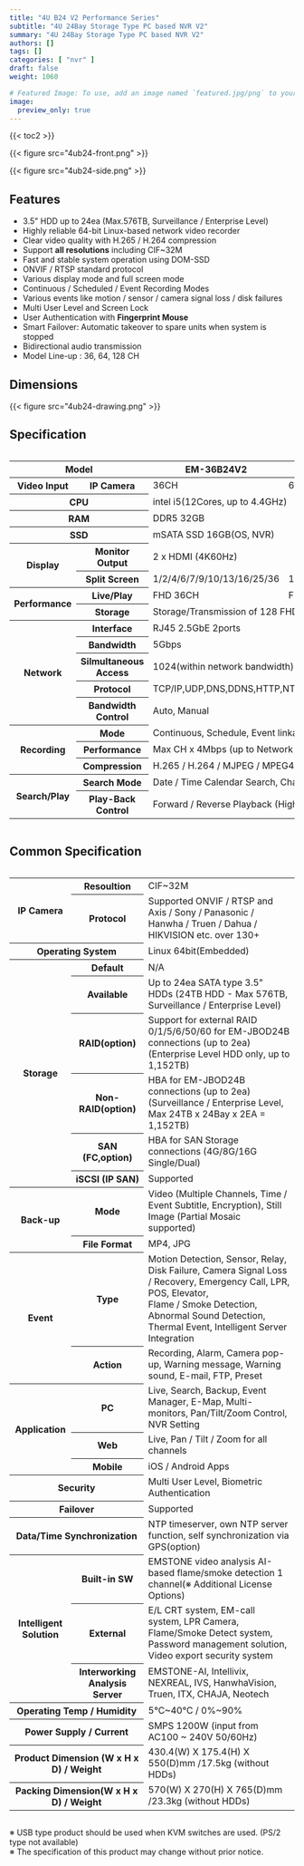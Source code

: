 ```yaml
---
title: "4U B24 V2 Performance Series"
subtitle: "4U 24Bay Storage Type PC based NVR V2"
summary: "4U 24Bay Storage Type PC based NVR V2"
authors: []
tags: []
categories: [ "nvr" ]
draft: false
weight: 1060

# Featured Image: To use, add an image named `featured.jpg/png` to your page's folder.
image:
  preview_only: true
---
```


{{< toc2 >}}

<div class="container">
<div class="row align-items-center">
<div class="col-sm">

{{< figure src="4ub24-front.png" >}}

</div>
<div class="col-sm">

{{< figure src="4ub24-side.png" >}}

</div>
</div>
</div>

<div class="container">
<div class="row align-items-top">
<div class="col-12 col-sm-8 pl-0">

## Features

- 3.5" HDD up to 24ea (Max.576TB, Surveillance / Enterprise Level)
- Highly reliable 64-bit Linux-based network video recorder
- Clear video quality with H.265 / H.264 compression
- Support **all resolutions** including CIF~32M
- Fast and stable system operation using DOM-SSD
- ONVIF / RTSP standard protocol
- Various display mode and full screen mode
- Continuous / Scheduled / Event Recording Modes
- Various events like motion / sensor / camera signal loss / disk failures
- Multi User Level and Screen Lock
- User Authentication with **Fingerprint Mouse**
- Smart Failover: Automatic takeover to spare units when system is stopped
- Bidirectional audio transmission
- Model Line-up : 36, 64, 128 CH

</div>
<div class="col-12 col-sm-4 pl-0">

## Dimensions

{{< figure src="4ub24-drawing.png" >}}

</div>
</div>
</div>


## Specification

<div style="overflow-x: auto">
<table class="spec">
<thead>
<tr>
<th colspan="2">Model</th>
<th>EM-36B24V2</th>
<th>EM-64B24V2</th>
<th>EM-128B24V2</th>
</tr>
</thead>
<tbody>
<tr>
<th>Video Input</th>
<th>IP Camera</th>
<td>36CH</td>
<td>64CH</td>
<td>128CH</td>
</tr>
<tr>
<th colspan="2">CPU</th>
<td colspan="3">intel i5(12Cores, up to 4.4GHz)</td>
</tr>
<tr>
<th colspan="2">RAM</th>
<td colspan="3">DDR5 32GB</td>
</tr>
<tr>
<th colspan="2">SSD</th>
<td colspan="3">mSATA SSD 16GB(OS, NVR)</td></tr>
<tr>
<th rowspan="2">Display</th>
<th>Monitor Output</th>
<td colspan="3">2 x HDMI (4K60Hz)</td>
</tr>
<tr>
<th>Split Screen</th>
<td>1/2/4/6/7/9/10/13/16/25/36</td>
<td>1/2/4/6/7/910/13/16/25/36/49/64</td>
<td>1/2/4/6/7/9/10/13/16/25/36/49/64/81/100/128</td>
</tr>
<tr>
<th rowspan="2">Performance</th>
<th>Live/Play</th>
<td>FHD 36CH</td>
<td colspan="2">FHD 64CH</td>
</tr>
<tr>
<th>Storage</th>
<td colspan="3">Storage/Transmission of 128 FHD channels per HDD</td>
</tr>
<tr>
<th rowspan="5">Network</th>
<th>Interface</th>
<td colspan="3">RJ45 2.5GbE 2ports</td>
</tr>
<tr>
<th>Bandwidth</th>
<td colspan="3">5Gbps</td>
</tr>
<tr>
<th>Silmultaneous Access</th>
<td colspan="3">1024(within network bandwidth)</td>
</tr>
<tr>
<th>Protocol</th>
<td colspan="3">TCP/IP,UDP,DNS,DDNS,HTTP,NTP,RTP/RTCP,RTSP</td>
</tr>
<tr>
<th>Bandwidth Control</th>
<td colspan="3">Auto, Manual</td>
</tr>
<tr>
<th rowspan="3">Recording</th>
<th>Mode</th>
<td colspan="3">Continuous, Schedule, Event linkage</td>
</tr>
<tr>
<th>Performance</th>
<td colspan="3">Max CH x 4Mbps (up to Network Bandwidth of Storage System), CIF~32MP</td>
</tr>
<tr>
<th>Compression</th>
<td colspan="3">H.265 / H.264 / MJPEG / MPEG4</td>
</tr>
<th rowspan="2">Search/Play</th>
<th>Search Mode</th>
<td colspan="3">Date / Time Calendar Search, Channel Bundle Search, Event Search</td>
</tr>
<tr>
<th>Play-Back Control</th>
<td colspan="3">Forward / Reverse Playback (High Speed: x1 ~ x32, Low Speed: 1/4 ~ 1/2), Before / After Staff</td>
</tr>
</tbody>
</table>
</div>

## Common Specification

<div style="overflow-x: auto">
<table class="spec">
<tbody>
<th rowspan="2">IP Camera</th>
<th>Resoultion</td>
<td>CIF~32M</td>
</tr>
<tr>
<th>Protocol</th>
<td>Supported ONVIF / RTSP and Axis / Sony / Panasonic / Hanwha / Truen / Dahua / HIKVISION etc. over 130+</td>
</tr>
<tr>
<th colspan="2">Operating System</th>
<td>Linux 64bit(Embedded)</td>
</tr>
<tr>
<th rowspan="6">Storage</th>
<th>Default</th>
<td>N/A</td>
</tr>
<tr>
<th>Available</th>
<td>Up to 24ea SATA type 3.5" HDDs (24TB HDD - Max 576TB, Surveillance / Enterprise Level)</td>
</tr>
<tr>
<th>RAID(option)</th>
<td>Support for external RAID 0/1/5/6/50/60 for EM-JBOD24B connections (up to 2ea) (Enterprise Level HDD only, up to 1,152TB)</td>
</tr>
<tr>
<th>Non-RAID(option)</th>
<td>HBA for EM-JBOD24B connections (up to 2ea) (Surveillance / Enterprise Level, Max 24TB x 24Bay x 2EA = 1,152TB)</td>
</tr>
<tr>
<th>SAN (FC,option)</th>
<td>HBA for SAN Storage connections (4G/8G/16G Single/Dual)</td>
</tr>
<tr>
<th>iSCSI (IP SAN)</th>
<td>Supported</td>
</tr>
<tr>
<th rowspan="2">Back-up</th>
<th>Mode</th>
<td>Video (Multiple Channels, Time / Event Subtitle, Encryption), Still Image (Partial Mosaic supported)</td>
</tr>
<tr>
<th>File Format</th>
<td>MP4, JPG</td>
</tr>
<tr>
<th rowspan="2">Event</th>
<th>Type</th>
<td>Motion Detection, Sensor, Relay, Disk Failure, Camera Signal Loss / Recovery, Emergency Call, LPR, POS, Elevator,<br>Flame / Smoke Detection, Abnormal Sound Detection, Thermal Event, Intelligent Server Integration</td>
</tr>
<tr>
<th>Action</th>
<td>Recording, Alarm, Camera pop-up, Warning message, Warning sound, E-mail, FTP, Preset</td>
</tr>
<tr>
<th rowspan="3">Application</th>
<th>PC</th>
<td>Live, Search, Backup, Event Manager, E-Map, Multi-monitors, Pan/Tilt/Zoom Control, NVR Setting</td>
</tr>
<tr>
<th>Web</th>
<td>Live, Pan / Tilt / Zoom for all channels</td>
</tr>
<tr>
<th>Mobile</th>
<td>iOS / Android Apps</td>
</tr>
<tr>
<th colspan="2">Security</th>
<td>Multi User Level, Biometric Authentication</td>
</tr>
<tr>
<th colspan="2">Failover</th>
<td>Supported</td>
</tr>
<tr>
<th colspan="2">Data/Time Synchronization</th>
<td>NTP timeserver, own NTP server function, self synchronization via GPS(option)</td>
</tr>
<tr>
<th rowspan="3">Intelligent<br>Solution</th>
<th>Built-in SW</th>
<td>EMSTONE video analysis AI-based flame/smoke detection 1 channel(※ Additional License Options)</td>
</tr>
<tr>
<th>External</th>
<td>E/L CRT system, EM-call system, LPR Camera, Flame/Smoke Detect system,<br>Password management solution, Video export security system</td>
</tr>
<tr>
<th>Interworking<br>Analysis Server</th>
<td>EMSTONE-AI, Intellivix, NEXREAL, IVS, HanwhaVision, Truen, ITX, CHAJA, Neotech</td>
</tr>
<tr>
<th colspan="2">Operating Temp / Humidity</th>
<td>5℃~40℃ / 0%~90%</td>
</tr>
<tr>
<th colspan="2">Power Supply / Current</th>
<td>SMPS 1200W (input from AC100 ~ 240V 50/60Hz)</td>
</tr>
<tr>
<th colspan="2">Product Dimension (W x H x D) / Weight</th>
<td>430.4(W) X 175.4(H) X 550(D)mm /17.5kg (without HDDs)</td>
</tr>
<tr>
<th colspan="2">Packing Dimension(W x H x D) / Weight</th>
<td>570(W) X 270(H) X 765(D)mm /23.3kg (without HDDs)</td>
</tr>
</tbody>
</table>
</div>

※ USB type product should be used when KVM switches are used. (PS/2 type not available)  
※ The specification of this product may change without prior notice.